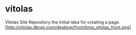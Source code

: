 # vitolas
Vitolas Site Repository
the initial idea for creating a page.
[http://vitolas.dbrqx.com/desktop/front/brqx_vitolas_front.png]

